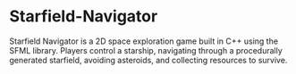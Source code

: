 # Starfield-Navigator
Starfield Navigator is a 2D space exploration game built in C++ using the SFML library. Players control a starship, navigating through a procedurally generated starfield, avoiding asteroids, and collecting resources to survive.
